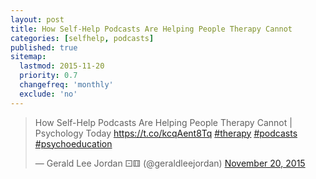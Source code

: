 ```yaml
---
layout: post
title: How Self-Help Podcasts Are Helping People Therapy Cannot
categories: [selfhelp, podcasts]
published: true
sitemap:
  lastmod: 2015-11-20
  priority: 0.7
  changefreq: 'monthly'
  exclude: 'no'
---
```


<blockquote class="twitter-tweet" lang="en"><p lang="en" dir="ltr">How Self-Help Podcasts Are Helping People Therapy Cannot | Psychology Today <a href="https://t.co/kcqAent8Tq">https://t.co/kcqAent8Tq</a> <a href="https://twitter.com/hashtag/therapy?src=hash">#therapy</a> <a href="https://twitter.com/hashtag/podcasts?src=hash">#podcasts</a> <a href="https://twitter.com/hashtag/psychoeducation?src=hash">#psychoeducation</a></p>&mdash; Gerald Lee Jordan ⚀⚅ (@geraldleejordan) <a href="https://twitter.com/geraldleejordan/status/667576632018755584">November 20, 2015</a></blockquote>
<script async src="//platform.twitter.com/widgets.js" charset="utf-8"></script>

